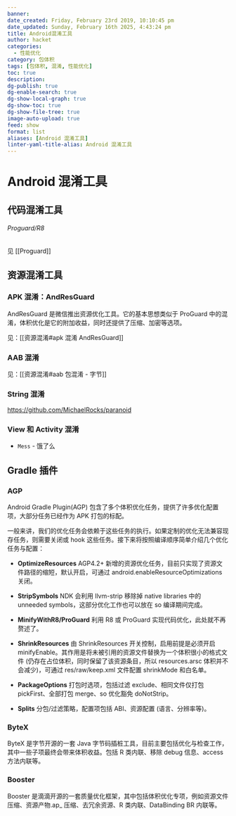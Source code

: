 ```yaml
---
banner: 
date_created: Friday, February 23rd 2019, 10:10:45 pm
date_updated: Sunday, February 16th 2025, 4:43:24 pm
title: Android混淆工具
author: hacket
categories:
  - 性能优化
category: 包体积
tags: [包体积, 混淆, 性能优化]
toc: true
description: 
dg-publish: true
dg-enable-search: true
dg-show-local-graph: true
dg-show-toc: true
dg-show-file-tree: true
image-auto-upload: true
feed: show
format: list
aliases: [Android 混淆工具]
linter-yaml-title-alias: Android 混淆工具
---
```


# Android 混淆工具

## 代码混淆工具

###### Proguard/R8

见 [[Proguard]]

## 资源混淆工具

### APK 混淆：AndResGuard

AndResGuard 是微信推出资源优化工具。它的基本思想类似于 ProGuard 中的混淆，体积优化是它的附加收益，同时还提供了压缩、加密等选项。

见：[[资源混淆#apk 混淆 AndResGuard]]

### AAB 混淆

见：[[资源混淆#aab 包混淆 - 字节]]

### String 混淆

<https://github.com/MichaelRocks/paranoid>

### View 和 Activity 混淆

- `Mess` - 饿了么

## Gradle 插件

### AGP

Android Gradle Plugin(AGP) 包含了多个体积优化任务，提供了许多优化配置项，大部分任务已经作为 APK 打包的标配。

一般来讲，我们的优化任务会依赖于这些任务的执行。如果定制的优化无法兼容现存任务，则需要关闭或 hook 这些任务。接下来将按照编译顺序简单介绍几个优化任务与配置：

- **OptimizeResources** AGP4.2+ 新增的资源优化任务，目前只实现了资源文件路径的缩短，默认开启，可通过 android.enableResourceOptimizations 关闭。
	
- **StripSymbols** NDK 会利用 llvm-strip 移除掉 native libraries 中的 unneeded symbols，这部分优化工作也可以放在 so 编译期间完成。
	
- **MinifyWithR8/ProGuard** 利用 R8 或 ProGuard 实现代码优化，此处就不再赘述了。
	
- **ShrinkResources** 由 ShrinkResources 开关控制，启用前提是必须开启 minifyEnable。其作用是将未被引用的资源文件替换为一个体积很小的格式文件 (仍存在占位体积，同时保留了该资源条目，所以 resources.arsc 体积并不会减少)，可通过 res/raw/keep.xml 文件配置 shrinkMode 和白名单。
	
- **PackageOptions** 打包时选项，包括过滤 exclude、相同文件仅打包 pickFirst、全部打包 merge、so 优化豁免 doNotStrip。
	
- **Splits** 分包/过滤策略，配置项包括 ABI、资源配置 (语言、分辨率等)。

### ByteX

ByteX 是字节开源的一套 Java 字节码插桩工具，目前主要包括优化与检查工作，其中一些子项最终会带来体积收益。包括 R 类内联、移除 debug 信息、access 方法内联等。

### Booster

Booster 是滴滴开源的一套质量优化框架，其中包括体积优化专项，例如资源文件压缩、资源产物.ap_ 压缩、去冗余资源、R 类内联、DataBinding BR 内联等。
